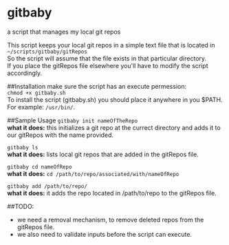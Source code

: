 # gitbaby
a script that manages my local git repos</br>

This script keeps your local git repos in a simple text file that is located in `~/scripts/gitbaby/gitRepos` </br>
So the script will assume that the file exists in that particular directory. </br>
If you place the gitRepos file elsewhere you'll have to modify the script accordingly.

##Installation
make sure the script has an execute permession: </br>
`chmod +x gitbaby.sh` </br>
To install the script (gitbaby.sh) you should place it anywhere in you $PATH. For example: `/usr/bin/`.

##Sample Usage
`gitbaby init nameOfTheRepo` </br>
**what it does:** this initializes a git repo at the currect directory and adds it to our gitRepos with the name provided. </br>

`gitbaby ls` </br>
**what it does:** lists local git repos that are added in the gitRepos file. </br>

`gitbaby cd nameOfRepo` </br>
**what it does:** `cd /path/to/repo/associated/with/nameOfRepo`

`gitbaby add /path/to/repo/` </br>
**what it does:** it adds the repo located in /path/to/repo to the gitRepos file.</br>

##TODO:
* we need a removal mechanism, to remove deleted repos from the gitRepos file. </br>
* we also need to validate inputs before the script can execute.
